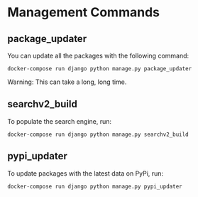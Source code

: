 # Management Commands

## package_updater

You can update all the packages with the following command:

```
docker-compose run django python manage.py package_updater
```

Warning: This can take a long, long time.

## searchv2_build

To populate the search engine, run:

```
docker-compose run django python manage.py searchv2_build
```

## pypi_updater

To update packages with the latest data on PyPi, run:

```
docker-compose run django python manage.py pypi_updater
```

